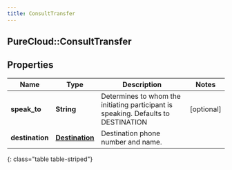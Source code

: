 ```yaml
---
title: ConsultTransfer
---
```

## PureCloud::ConsultTransfer

## Properties

|Name | Type | Description | Notes|
|------------ | ------------- | ------------- | -------------|
| **speak_to** | **String** | Determines to whom the initiating participant is speaking. Defaults to DESTINATION | [optional] |
| **destination** | [**Destination**](Destination.html) | Destination phone number and name. | |
{: class="table table-striped"}


